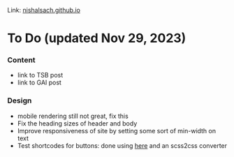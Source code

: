 Link: [nishalsach.github.io](https://nishalsach.github.io)
# To Do (updated Nov 29, 2023)

### Content

- link to TSB post
- link to GAI post

### Design

- mobile rendering still not great, fix this
- Fix the heading sizes of header and body
- Improve responsiveness of site by setting some sort of min-width on text
- Test shortcodes for buttons: done using [here](http://oostens.me/posts/hugo-button-shortcode/) and an scss2css converter

